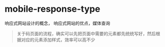 # mobile-response-type

响应式网站设计的概念， 响应式网站的优点，媒体查询

> 关于码页面的流程，确实可以先把页面中需要的元素都先统统写好，然后根据对应的元素添加样式，效率可以高不少
